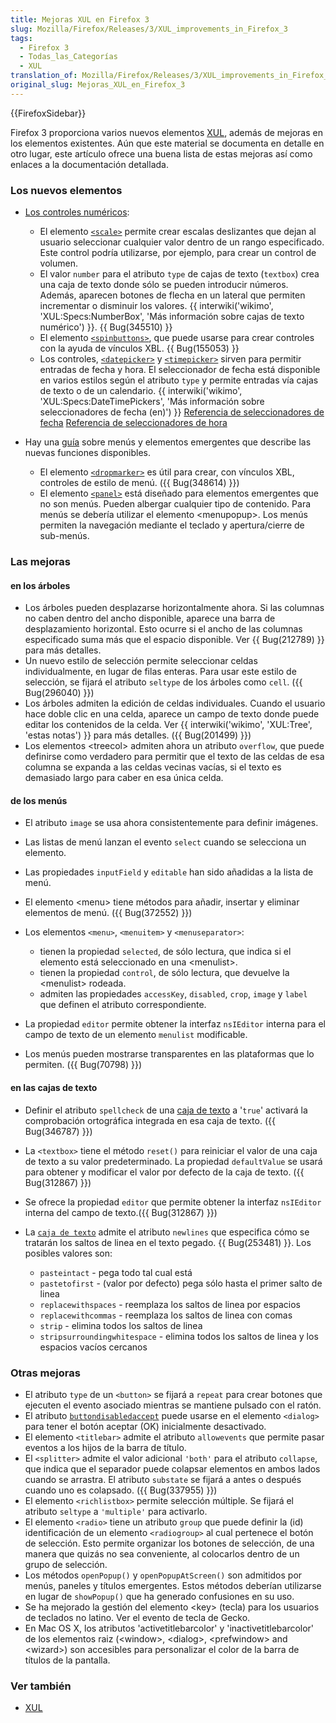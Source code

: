 ```yaml
---
title: Mejoras XUL en Firefox 3
slug: Mozilla/Firefox/Releases/3/XUL_improvements_in_Firefox_3
tags:
  - Firefox 3
  - Todas_las_Categorías
  - XUL
translation_of: Mozilla/Firefox/Releases/3/XUL_improvements_in_Firefox_3
original_slug: Mejoras_XUL_en_Firefox_3
---
```

{{FirefoxSidebar}}

Firefox 3 proporciona varios nuevos elementos [XUL](/es/XUL), además de mejoras en los elementos existentes. Aún que este material se documenta en detalle en otro lugar, este artículo ofrece una buena lista de estas mejoras así como enlaces a la documentación detallada.

### Los nuevos elementos

- [Los controles numéricos](/es/Tutorial_de_XUL/Controles_numéricos):

  - El elemento [`<scale>`](/es/XUL/scale) permite crear escalas deslizantes que dejan al usuario seleccionar cualquier valor dentro de un rango especificado. Este control podría utilizarse, por ejemplo, para crear un control de volumen.
  - El valor `number` para el atributo `type` de cajas de texto (`textbox`) crea una caja de texto donde sólo se pueden introducir números. Además, aparecen botones de flecha en un lateral que permiten incrementar o disminuir los valores. {{ interwiki('wikimo', 'XUL:Specs:NumberBox', 'Más información sobre cajas de texto numérico') }}. {{ Bug(345510) }}
  - El elemento [`<spinbuttons>`](/es/XUL/spinbuttons), que puede usarse para crear controles con la ayuda de vínculos XBL. {{ Bug(155053) }}
  - Los controles, [`<datepicker>`](/es/XUL/datepicker) y [`<timepicker>`](/es/XUL/timepicker) sirven para permitir entradas de fecha y hora. El seleccionador de fecha está disponible en varios estilos según el atributo `type` y permite entradas vía cajas de texto o de un calendario. {{ interwiki('wikimo', 'XUL:Specs:DateTimePickers', 'Más información sobre seleccionadores de fecha (en)') }} [Referencia de seleccionadores de fecha](/es/XUL/datepicker) [Referencia de seleccionadores de hora](/es/XUL/timepicker)

- Hay una [guía](/es/XUL/Guía_de_popup) sobre menús y elementos emergentes que describe las nuevas funciones disponibles.

  - El elemento [`<dropmarker>`](/es/XUL/dropmarker) es útil para crear, con vínculos XBL, controles de estilo de menú. ({{ Bug(348614) }})
  - El elemento [`<panel>`](/es/XUL/panel) está diseñado para elementos emergentes que no son menús. Pueden albergar cualquier tipo de contenido. Para menús se debería utilizar el elemento \<menupopup>. Los menús permiten la navegación mediante el teclado y apertura/cierre de sub-menús.

### Las mejoras

#### en los árboles

- Los árboles pueden desplazarse horizontalmente ahora. Si las columnas no caben dentro del ancho disponible, aparece una barra de desplazamiento horizontal. Esto ocurre si el ancho de las columnas especificado suma más que el espacio disponible. Ver {{ Bug(212789) }} para más detalles.
- Un nuevo estilo de selección permite seleccionar celdas individualmente, en lugar de filas enteras. Para usar este estilo de selección, se fijará el atributo `seltype` de los árboles como `cell`. ({{ Bug(296040) }})
- Los árboles admiten la edición de celdas individuales. Cuando el usuario hace doble clic en una celda, aparece un campo de texto donde puede editar los contenidos de la celda. Ver {{ interwiki('wikimo', 'XUL:Tree', 'estas notas') }} para más detalles. ({{ Bug(201499) }})
- Los elementos \<treecol> admiten ahora un atributo `overflow`, que puede definirse como verdadero para permitir que el texto de las celdas de esa columna se expanda a las celdas vecinas vacías, si el texto es demasiado largo para caber en esa única celda.

#### de los menús

- El atributo `image` se usa ahora consistentemente para definir imágenes.
- Las listas de menú lanzan el evento `select` cuando se selecciona un elemento.
- Las propiedades `inputField` y `editable` han sido añadidas a la lista de menú.
- El elemento \<menu> tiene métodos para añadir, insertar y eliminar elementos de menú. ({{ Bug(372552) }})
- Los elementos `<menu>`, `<menuitem>` y `<menuseparator>`:

  - tienen la propiedad `selected`, de sólo lectura, que indica si el elemento está seleccionado en una \<menulist>.
  - tienen la propiedad `control`, de sólo lectura, que devuelve la \<menulist> rodeada.
  - admiten las propiedades `accessKey`, `disabled`, `crop`, `image` y `label` que definen el atributo correspondiente.

- La propiedad `editor` permite obtener la interfaz `nsIEditor` interna para el campo de texto de un elemento `menulist` modificable.
- Los menús pueden mostrarse transparentes en las plataformas que lo permiten. ({{ Bug(70798) }})

#### en las cajas de texto

- Definir el atributo `spellcheck` de una [caja de texto](/es/XUL/textbox) a '`true`' activará la comprobación ortográfica integrada en esa caja de texto. ({{ Bug(346787) }})
- La `<textbox>` tiene el método `reset()` para reiniciar el valor de una caja de texto a su valor predeterminado. La propiedad `defaultValue` se usará para obtener y modificar el valor por defecto de la caja de texto. ({{ Bug(312867) }})
- Se ofrece la propiedad `editor` que permite obtener la interfaz `nsIEditor` interna del campo de texto.({{ Bug(312867) }})
- La [`caja de texto`](/es/XUL/textbox) admite el atributo `newlines` que especifica cómo se tratarán los saltos de linea en el texto pegado. {{ Bug(253481) }}. Los posibles valores son:

  - `pasteintact` - pega todo tal cual está
  - `pastetofirst` - (valor por defecto) pega sólo hasta el primer salto de linea
  - `replacewithspaces` - reemplaza los saltos de linea por espacios
  - `replacewithcommas` - reemplaza los saltos de linea con comas
  - `strip` - elimina todos los saltos de linea
  - `stripsurroundingwhitespace` - elimina todos los saltos de linea y los espacios vacíos cercanos

### Otras mejoras

- El atributo `type` de un `<button>` se fijará a `repeat` para crear botones que ejecuten el evento asociado mientras se mantiene pulsado con el ratón.
- El atributo [`buttondisabledaccept`](/es/XUL/Atributos/buttondisabledaccept) puede usarse en el elemento `<dialog>` para tener el botón aceptar (OK) inicialmente desactivado.
- El elemento `<titlebar>` admite el atributo `allowevents` que permite pasar eventos a los hijos de la barra de título.
- El `<splitter>` admite el valor adicional `'both'` para el atributo `collapse`, que indica que el separador puede colapsar elementos en ambos lados cuando se arrastra. El atributo `substate` se fijará a antes o después cuando uno es colapsado. ({{ Bug(337955) }})
- El elemento `<richlistbox>` permite selección múltiple. Se fijará el atributo `seltype` a `'multiple'` para activarlo.
- El elemento `<radio>` tiene un atributo `group` que puede definir la (id) identificación de un elemento `<radiogroup>` al cual pertenece el botón de selección. Esto permite organizar los botones de selección, de una manera que quizás no sea conveniente, al colocarlos dentro de un grupo de selección.
- Los métodos `openPopup()` y `openPopupAtScreen()` son admitidos por menús, paneles y títulos emergentes. Estos métodos deberían utilizarse en lugar de `showPopup()` que ha generado confusiones en su uso.
- Se ha mejorado la gestión del elemento \<key> (tecla) para los usuarios de teclados no latino. Ver el evento de tecla de Gecko.
- En Mac OS X, los atributos 'activetitlebarcolor' y 'inactivetitlebarcolor' de los elementos raiz (\<window>, \<dialog>, \<prefwindow> and \<wizard>) son accesibles para personalizar el color de la barra de títulos de la pantalla.

### Ver también

- [XUL](/es/XUL)
